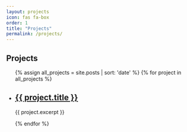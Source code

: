 ```yaml
---
layout: projects
icon: fas fa-box
order: 1
title: "Projects"
permalink: /projects/
---
```


## Projects

<ul>
  {% assign all_projects = site.posts | sort: 'date' %}
  {% for project in all_projects %}
    <li>
      <h2><a href="{{ project.url | relative_url }}">{{ project.title }}</a></h2>
      <p>{{ project.excerpt }}</p>
    </li>
  {% endfor %}
</ul>